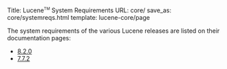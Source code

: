 Title: Lucene<span style="vertical-align: super; font-size: xx-small">TM</span> System Requirements
URL: core/
save_as: core/systemreqs.html
template: lucene-core/page

The system requirements of the various Lucene releases are listed on their documentation pages:

- [8.2.0](./8_2_0/SYSTEM_REQUIREMENTS.html)
- [7.7.2](./7_7_2/SYSTEM_REQUIREMENTS.html)
